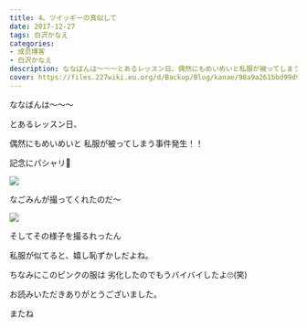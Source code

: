```yaml
---
title: 4。ツイッギーの真似して
date: 2017-12-27
tags: 白沢かなえ
categories: 
- 成员博客
- 白沢かなえ
description: ななばんは〜〜〜とあるレッスン日、偶然にもめいめいと私服が被ってしまう事件発生！！記念にパシャリ🐶なごみんが撮ってくれたのだ〜...
cover: https://files.227wiki.eu.org/d/Backup/Blog/kanae/98a9a261bbd99d9bf77a99697f73d.jpg 
---
```







ななばんは〜〜〜








とあるレッスン日、

偶然にもめいめいと
私服が被ってしまう事件発生！！






記念にパシャリ🐶

![](https://files.227wiki.eu.org/d/Backup/Blog/kanae/98a9a261bbd99d9bf77a99697f73d.jpg)


なごみんが撮ってくれたのだ〜


![](https://files.227wiki.eu.org/d/Backup/Blog/kanae/98a9a261bbd99d9bf77a99697f73d-01.png)



そしてその様子を撮るれったん







私服が似てると、嬉し恥ずかしだよね。






ちなみにこのピンクの服は
劣化したのでもうバイバイしたよ🙄(笑)








お読みいただきありがとうございました。

またね


